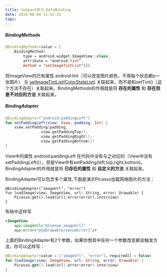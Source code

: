```yaml
---
title: Jetpack学习-DataBinding
date: 2019-06-04 11:52:23
tags:
---
```


##### BindingMethods

```kotlin
@BindingMethods(value = [
    BindingMethod(
        type = android.widget.ImageView::class,
        attribute = "android:tint",
        method = "setImageTintList")])
```

将ImageView的已有属性 android:tint（可以改变图片颜色，不用每个状态都p一张图片） 与 [setImageTintList(ColorStateList)](https://developer.android.google.cn/reference/android/widget/ImageView.html#setImageTintList(android.content.res.ColorStateList)) 关联起来，而不是和setTint()（这个方法不存在）关联起来。BindingMethods的作用就是将 **存在的属性** 和 **存在但是不对应的方法** 关联起来。

##### BindingAdapter

```kotlin
@BindingAdapter("android:paddingLeft")
fun setPaddingLeft(view: View, padding: Int) {
    view.setPadding(padding,
                view.getPaddingTop(),
                view.getPaddingRight(),
                view.getPaddingBottom())
}
```

View中的属性 android:paddingLeft 在代码中没有与之对应的（View中没有setPaddingLeft()），但是View中有setPadding(left,top,right,bottom)。BindingAdapter的作用就是将 **已存在的属性** 和 **自定义的方法** 关联起来。

BindingAdapter可以包含多个属性,下面是演示Picasso加载网络图片的方法：

```
@BindingAdapter("imageUrl", "error")
fun loadImage(view: ImageView, url: String, error: Drawable) {
    Picasso.get().load(url).error(error).into(view)
}
```

布局中这样写

```xml
<ImageView
	app:imageUrl="@{venue.imageUrl}"
	app:error="@{@drawable/venueError}"/>
```

上面的BindingAdapter有2个参数，如果你想其中任何一个参数改变都会触发方法，你可以这样写：

```kotlin
@BindingAdapter(value = ["imageUrl", "error"]，requireAll = false)
fun loadImage(view: ImageView, url: String, error: Drawable) {
    Picasso.get().load(url).error(error).into(view)
}
```


